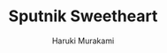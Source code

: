 ---
title: "Sputnik Sweetheart"
author: "Haruki Murakami"
isbn: "0099448475"
isbn13: "9780099448471"
rating: "4"
publisher: "Vintage"
pages: "229"
publishYear: "2002"
read: "2020"
goodreads_id: "9557"
language: "en"
---